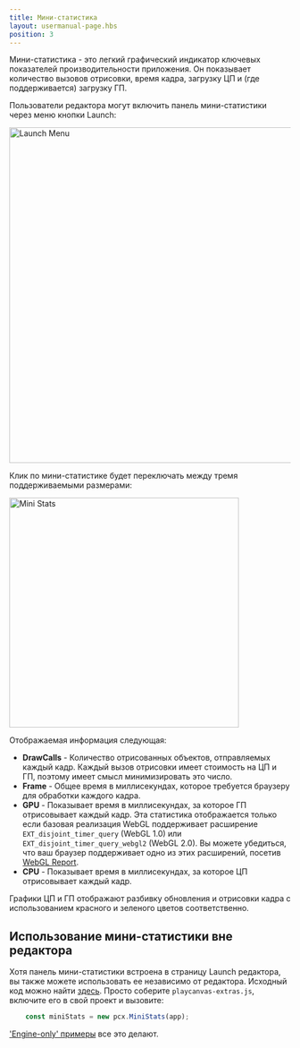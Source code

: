 ```yaml
---
title: Мини-статистика
layout: usermanual-page.hbs
position: 3
---
```


Мини-статистика - это легкий графический индикатор ключевых показателей производительности приложения. Он показывает количество вызовов отрисовки, время кадра, загрузку ЦП и (где поддерживается) загрузку ГП.

Пользователи редактора могут включить панель мини-статистики через меню кнопки Launch:

<img loading="lazy" alt="Launch Menu" width="600" src="/images/user-manual/optimization/mini-stats/launch-menu-mini-stats.png">

Клик по мини-статистике будет переключать между тремя поддерживаемыми размерами:

<img loading="lazy" alt="Mini Stats" width="411" src="/images/user-manual/optimization/mini-stats/mini-stats.gif">

Отображаемая информация следующая:

* **DrawCalls** - Количество отрисованных объектов, отправляемых каждый кадр. Каждый вызов отрисовки имеет стоимость на ЦП и ГП, поэтому имеет смысл минимизировать это число.
* **Frame** - Общее время в миллисекундах, которое требуется браузеру для обработки каждого кадра.
* **GPU** - Показывает время в миллисекундах, за которое ГП отрисовывает каждый кадр. Эта статистика отображается только если базовая реализация WebGL поддерживает расширение `EXT_disjoint_timer_query` (WebGL 1.0) или `EXT_disjoint_timer_query_webgl2` (WebGL 2.0). Вы можете убедиться, что ваш браузер поддерживает одно из этих расширений, посетив [WebGL Report][1].
* **CPU** - Показывает время в миллисекундах, за которое ЦП отрисовывает каждый кадр.

Графики ЦП и ГП отображают разбивку обновления и отрисовки кадра с использованием красного и зеленого цветов соответственно.

## Использование мини-статистики вне редактора

Хотя панель мини-статистики встроена в страницу Launch редактора, вы также можете использовать ее независимо от редактора. Исходный код можно найти [здесь][2]. Просто соберите `playcanvas-extras.js`, включите его в свой проект и вызовите:

```javascript
    const miniStats = new pcx.MiniStats(app);
```

['Engine-only' примеры][3] все это делают.

[1]: https://webglreport.com/
[2]: https://github.com/playcanvas/engine/tree/master/extras/mini-stats
[3]: https://playcanvas.github.io/
